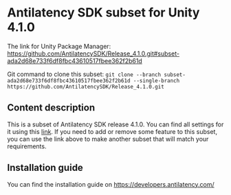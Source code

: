 # Antilatency SDK subset for Unity 4.1.0

The link for Unity Package Manager: https://github.com/AntilatencySDK/Release_4.1.0.git#subset-ada2d68e733f6df8fbc43610517fbee362f2b61d

Git command to clone this subset: `git clone --branch subset-ada2d68e733f6df8fbc43610517fbee362f2b61d --single-branch https://github.com/AntilatencySDK/Release_4.1.0.git`

## Content description

This is a subset of Antilatency SDK release 4.1.0. You can find all settings for it using this [link](https://developers.antilatency.com/Sdk/Configurator_en.html#{"Libraries":{"AltEnvironmentSelector":false,"AltTracking":false,"Bracer":false,"DeviceNetwork":true,"HardwareExtensionInterface":false,"IllumetryDisplay":false,"RadioMetrics":false,"StereoGlasses":false,"StorageClient":false,"TrackingAlignment":false},"OS":{"Android":{"aar":true},"Linux":{"x86_64":false},"WindowsDesktop":{"x64":true,"x86":false},"WindowsUWP":{"arm64-v8a":false,"armeabi-v7a":false,"x64":false}},"Release":"4.1.0","Target":"Unity","TargetSettings":{"Components":{"AltEnvironmentComponents":false,"AltTrackingComponents":false,"BracerComponents":false,"DeviceNetworkComponents":true,"StorageClientComponents":false},"MathTypes":"UnityEngine.Math","UnityComponents":true,"UnityVersion":"2019.x"}}). If you need to add or remove some feature to this subset, you can use the link above to make another subset that will match your requirements.

## Installation guide

You can find the installation guide on https://developers.antilatency.com/